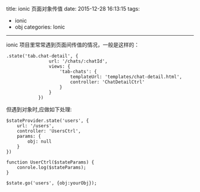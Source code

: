 title: ionic 页面对象传值
date: 2015-12-28 16:13:15
tags:
- ionic
- obj
categories: Ionic
---

ionic 项目里常常遇到页面间传值的情况，一般是这样的：
```
.state('tab.chat-detail', {
				url: '/chats/:chatId',
				views: {
					'tab-chats': {
						templateUrl: 'templates/chat-detail.html',
						controller: 'ChatDetailCtrl'
					}
				}
			})
```

但遇到对象时,应做如下处理:
```
$stateProvider.state('users', {
    url: '/users',
    controller: 'UsersCtrl',
    params: {
        obj: null
    }
})
```

```
function UserCtrl($stateParams) {
    conrole.log($stateParams);
}
```

```
$state.go('users', {obj:yourObj});
```